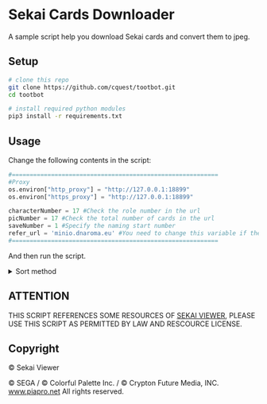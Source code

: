
# Sekai Cards Downloader

A sample script help you download Sekai cards and convert them to jpeg. 

## Setup

```bash
# clone this repo
git clone https://github.com/cquest/tootbot.git
cd tootbot

# install required python modules
pip3 install -r requirements.txt
```

## Usage

Change the following contents in the script:

```python
#==========================================================
#Proxy
os.environ["http_proxy"] = "http://127.0.0.1:18899"
os.environ["https_proxy"] = "http://127.0.0.1:18899"

characterNumber = 17 #Check the role number in the url
picNumber = 17 #Check the total number of cards in the url
saveNumber = 1 #Specify the naming start number
refer_url = 'minio.dnaroma.eu' #You need to change this variable if the CDN domain name changes
#==========================================================
```

And then run the script.

<details>
<summary>Sort method</summary>
Download by card order, first download normal picture of a specified card, and then download its after training picture. If there is no pafter training picture, output 404 and skip. File nuber continue numbering.
</details>

## ATTENTION
 
THIS SCRIPT REFERENCES SOME RESOURCES OF [SEKAI VIEWER](https://sekai.best/), PLEASE USE THIS SCRIPT AS PERMITTED BY LAW AND RESCOURCE LICENSE. 

## Copyright

© Sekai Viewer

© SEGA / © Colorful Palette Inc. / © Crypton Future Media, INC. www.piapro.net All rights reserved.